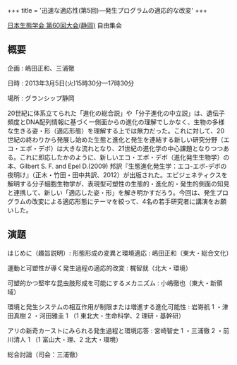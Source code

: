 +++
title = '迅速な適応性(第5回)—発生プログラムの適応的な改変'
+++

[日本生態学会 第60回大会(静岡)](https://www.esj.ne.jp/meeting/60/) 自由集会

## 概要

企画
:   嶋田正和、三浦徹

日時
:   2013年3月5日(火)15時30分—17時30分

場所
:   グランシップ静岡

20世紀に体系立てられた「進化の総合説」や「分子進化の中立説」は、遺伝子頻度とDNA配列情報に基づく一側面からの進化の理解でしかなく、生物の多様な生きる姿・形（適応形態）を理解する上では無力だった。これに対して、20世紀の終わりから発展し始めた生態と進化と発生を連結する新しい研究分野（エコ・エボ・デボ）は大きな流れとなり、21世紀の進化学の中心課題となりつつある。これに即応したかのように、新しいエコ・エボ・デボ（進化発生生物学）の本、Gilbert S. F. and Epel D.(2009) 邦訳『生態進化発生学：エコ-エボ-デボの夜明け』（正木・竹田・田中共訳、2012）が出版された。エピジェネティクスを解明する分子細胞生物学が、表現型可塑性の生態的・進化的・発生的側面の知見と連携して、新しい「適応した姿・形」を解き明かすだろう。今回は、発生プログラムの改変による適応形態にテーマを絞って、4名の若手研究者に講演をお願いした。

## 演題

はじめに（趣旨説明）: 形態形成の変異と環境適応
:   嶋田正和（東大・総合文化）

運動と可塑性が導く発生過程の適応的改変
:   梶智就（北大・環境）

可塑的かつ堅牢な昆虫肢形成を可能にするメカニズム
:   小嶋徹也（東大・新領域）

環境と発生システムの相互作用が制限または増進する進化可能性
:   岩嵜航 1 ・津田真樹 2 ・河田雅圭 1 （1 東北大・生命科学、2 理研・基幹研）

アリの新奇カーストにみられる発生過程と環境応答
:   宮崎智史 1 ・三浦徹 2 ・前川清人 1 （1 富山大・理、2 北大・環境）

総合討論（司会：三浦徹）
